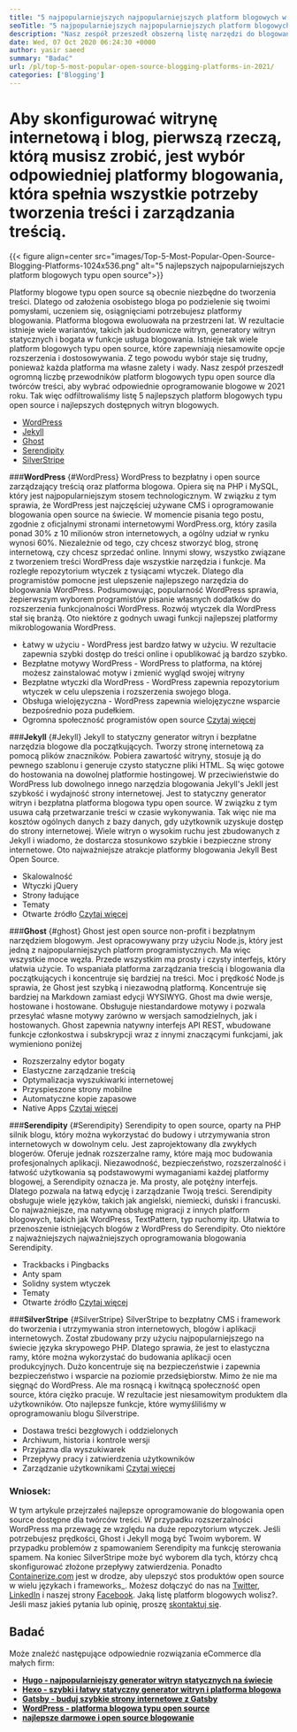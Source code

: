 ```yaml
---
title: "5 najpopularniejszych najpopularniejszych platform blogowych w 2021" 
seoTitle: "5 najpopularniejszych najpopularniejszych platform blogowych w 2021" 
description: "Nasz zespół przeszedł obszerną listę narzędzi do blogowania i zarządzania treścią, a my mamy krótką listę platformy blogowej w pierwszej piątce." 
date: Wed, 07 Oct 2020 06:24:30 +0000
author: yasir saeed
summary: "Badać" 
url: /pl/top-5-most-popular-open-source-blogging-platforms-in-2021/
categories: ['Blogging']
---
```


# Aby skonfigurować witrynę internetową i blog, pierwszą rzeczą, którą musisz zrobić, jest wybór odpowiedniej platformy blogowania, która spełnia wszystkie potrzeby tworzenia treści i zarządzania treścią.

{{< figure align=center src="images/Top-5-Most-Popular-Open-Source-Blogging-Platforms-1024x536.png" alt="5 najlepszych najpopularniejszych platform blogowych typu open source">}}

Platformy blogowe typu open source są obecnie niezbędne do tworzenia treści. Dlatego od założenia osobistego bloga po podzielenie się twoimi pomysłami, uczeniem się, osiągnięciami potrzebujesz platformy blogowania. Platforma blogowa ewoluowała na przestrzeni lat. W rezultacie istnieje wiele wariantów, takich jak budownicze witryn, generatory witryn statycznych i bogata w funkcje usługa blogowania.
Istnieje tak wiele platform blogowych typu open source, które zapewniają niesamowite opcje rozszerzenia i dostosowywania. Z tego powodu wybór staje się trudny, ponieważ każda platforma ma własne zalety i wady. Nasz zespół przeszedł ogromną liczbę przewodników platform blogowych typu open source dla twórców treści, aby wybrać odpowiednie oprogramowanie blogowe w 2021 roku. Tak więc odfiltrowaliśmy listę 5 najlepszych platform blogowych typu open source i najlepszych dostępnych witryn blogowych.
  * [WordPress][1]
  * [Jekyll][2]
  * [Ghost][3]
  * [Serendipity][4]
  * [SilverStripe][5]

###**WordPress** {#WordPress}
WordPress to bezpłatny i open source zarządzający treścią oraz platforma blogowa. Opiera się na PHP i MySQL, który jest najpopularniejszym stosem technologicznym. W związku z tym sprawia, że ​​WordPress jest najczęściej używane CMS i oprogramowanie blogowania open source na świecie. W momencie pisania tego postu, zgodnie z oficjalnymi stronami internetowymi WordPress.org, który zasila ponad 30% z 10 milionów stron internetowych, a ogólny udział w rynku wynosi 60%.
Niezależnie od tego, czy chcesz stworzyć blog, stronę internetową, czy chcesz sprzedać online. Innymi słowy, wszystko związane z tworzeniem treści WordPress daje wszystkie narzędzia i funkcje. Ma rozległe repozytorium wtyczek z tysiącami wtyczek. Dlatego dla programistów pomocne jest ulepszenie najlepszego narzędzia do blogowania WordPress.
Podsumowując, popularność WordPress sprawia, że ​​pierwszym wyborem programistów pisanie własnych dodatków do rozszerzenia funkcjonalności WordPress. Rozwój wtyczek dla WordPress stał się branżą.
Oto niektóre z godnych uwagi funkcji najlepszej platformy mikroblogowania WordPress.
  * Łatwy w użyciu - WordPress jest bardzo łatwy w użyciu. W rezultacie zapewnia szybki dostęp do treści online i opublikować ją bardzo szybko.
  * Bezpłatne motywy WordPress - WordPress to platforma, na której możesz zainstalować motyw i zmienić wygląd swojej witryny
  * Bezpłatne wtyczki dla WordPress - WordPress zapewnia repozytorium wtyczek w celu ulepszenia i rozszerzenia swojego bloga.
  * Obsługa wielojęzyczna - WordPress zapewnia wielojęzyczne wsparcie bezpośrednio poza pudełkiem.
  * Ogromna społeczność programistów open source
    [Czytaj więcej][6]

###**Jekyll** {#Jekyll}
Jekyll to statyczny generator witryn i bezpłatne narzędzia blogowe dla początkujących. Tworzy stronę internetową za pomocą plików znaczników. Pobiera zawartość witryny, stosuje ją do pewnego szablonu i generuje czysto statyczne pliki HTML. Są więc gotowe do hostowania na dowolnej platformie hostingowej.
W przeciwieństwie do WordPress lub dowolnego innego narzędzia blogowania Jekyll's Jekll jest szybkość i wydajność strony internetowej. Jest to statyczny generator witryn i bezpłatna platforma blogowa typu open source. W związku z tym usuwa całą przetwarzanie treści w czasie wykonywania. Tak więc nie ma kosztów ogólnych danych z bazy danych, gdy użytkownik uzyskuje dostęp do strony internetowej. Wiele witryn o wysokim ruchu jest zbudowanych z Jekyll i wiadomo, że dostarcza stosunkowo szybkie i bezpieczne strony internetowe.
Oto najważniejsze atrakcje platformy blogowania Jekyll Best Open Source.
  * Skalowalność
  * Wtyczki jQuery
  * Strony ładujące
  * Tematy
  * Otwarte źródło
    [Czytaj więcej][7]

###**Ghost** {#ghost}
Ghost jest open source non-profit i bezpłatnym narzędziem blogowym. Jest opracowywany przy użyciu Node.js, który jest jedną z najpopularniejszych platform programistycznych. Ma więc wszystkie moce węzła. Przede wszystkim ma prosty i czysty interfejs, który ułatwia użycie. To wspaniała platforma zarządzania treścią i blogowania dla początkujących i koncentruje się bardziej na treści.
Moc i prędkość Node.js sprawia, że ​​Ghost jest szybką i niezawodną platformą. Koncentruje się bardziej na Markdown zamiast edycji WYSIWYG. Ghost ma dwie wersje, hostowane i hostowane. Obsługuje niestandardowe motywy i pozwala przesyłać własne motywy zarówno w wersjach samodzielnych, jak i hostowanych.
Ghost zapewnia natywny interfejs API REST, wbudowane funkcje członkostwa i subskrypcji wraz z innymi znaczącymi funkcjami, jak wymieniono poniżej
  * Rozszerzalny edytor bogaty
  * Elastyczne zarządzanie treścią
  * Optymalizacja wyszukiwarki internetowej
  * Przyspieszone strony mobilne
  * Automatyczne kopie zapasowe
  * Native Apps
    [Czytaj więcej][8]

###**Serendipity** {#Serendipity}
Serendipity to open source, oparty na PHP silnik blogu, który można wykorzystać do budowy i utrzymywania stron internetowych w dowolnym celu. Jest zaprojektowany dla zwykłych blogerów. Oferuje jednak rozszerzalne ramy, które mają moc budowania profesjonalnych aplikacji.
Niezawodność, bezpieczeństwo, rozszerzalność i łatwość użytkowania są podstawowymi wymaganiami każdej platformy blogowej, a Serendipity oznacza je. Ma prosty, ale potężny interfejs. Dlatego pozwala na łatwą edycję i zarządzanie Twoją treści.
Serendipity obsługuje wiele języków, takich jak angielski, niemiecki, duński i francuski. Co najważniejsze, ma natywną obsługę migracji z innych platform blogowych, takich jak WordPress, TextPattern, typ ruchomy itp. Ułatwia to przenoszenie istniejących blogów z WordPress do Serendipity.
Oto niektóre z najważniejszych najważniejszych oprogramowania blogowania Serendipity.
  * Trackbacks i Pingbacks
  * Anty spam
  * Solidny system wtyczek
  * Tematy
  * Otwarte źródło
    [Czytaj więcej][9]

###**SilverStripe** {#SilverStripe}
SilverStripe to bezpłatny CMS i framework do tworzenia i utrzymywania stron internetowych, blogów i aplikacji internetowych. Został zbudowany przy użyciu najpopularniejszego na świecie języka skrypowego PHP. Dlatego sprawia, że ​​jest to elastyczna ramy, które można wykorzystać do budowania aplikacji ocen produkcyjnych.
Dużo koncentruje się na bezpieczeństwie i zapewnia bezpieczeństwo i wsparcie na poziomie przedsiębiorstw. Mimo że nie ma sięgnąć do WordPress. Ale ma rosnącą i kwitnącą społeczność open source, która ciężko pracuje. W rezultacie jest niesamowitym produktem dla użytkowników.
Oto najlepsze funkcje, które wymyśliliśmy w oprogramowaniu blogu Silverstripe.
  * Dostawa treści bezgłowych i oddzielonych
  * Archiwum, historia i kontrole wersji
  * Przyjazna dla wyszukiwarek
  * Przepływy pracy i zatwierdzenia użytkowników
  * Zarządzanie użytkownikami
    [Czytaj więcej][10]

### Wniosek:
W tym artykule przejrzałeś najlepsze oprogramowanie do blogowania open source dostępne dla twórców treści. W przypadku rozszerzalności WordPress ma przewagę ze względu na duże repozytorium wtyczek. Jeśli potrzebujesz prędkości, Ghost i Jekyll mogą być Twoim wyborem. W przypadku problemów z spamowaniem Serendipity ma funkcję sterowania spamem. Na koniec SilverStripe może być wyborem dla tych, którzy chcą skonfigurować złożone przepływy zatwierdzenia.
Ponadto [Containerize.com][11] jest w drodze, aby ulepszyć stos produktów open source w wielu językach i frameworks_. Możesz dołączyć do nas na [Twitter][12], [LinkedIn][13] i naszej strony [Facebook][14]. Jaką listę platform blogowych wolisz?. Jeśli masz jakieś pytania lub opinię, proszę [skontaktuj się][15].

## Badać
Może znaleźć następujące odpowiednie rozwiązania eCommerce dla małych firm:
* [**Hugo - najpopularniejszy generator witryn statycznych na świecie**][16]
* [**Hexo - szybki i łatwy statyczny generator witryn i platforma blogowa**][17]
* [**Gatsby - buduj szybkie strony internetowe z Gatsby**][18]
* **[WordPress - platforma blogowa typu open source][19]**
* **[najlepsze darmowe i open source blogowanie][20]**

  
[1]: #wordpress
[2]: #jekyll
[3]: #ghost
[4]: #serendipity
[5]: #silverstripe
[6]: https://products.containerize.com/blogging/wordpress
[7]: https://products.containerize.com/blogging/jekyll
[8]: https://products.containerize.com/blogging/ghost
[9]: https://products.containerize.com/blogging/serendipity
[10]: https://products.containerize.com/blogging/silverstripe
[11]: https://www.containerize.com/
[12]: https://twitter.com/containerize_co
[13]: https://www.linkedin.com/company/containerize/
[14]: http://facebook.com/containerize
[15]: mailto:yasir.saeed@aspose.com
[16]: https://products.containerize.com/blogging/hugo/
[17]: https://products.containerize.com/blogging/hexo/
[18]: https://products.containerize.com/blogging/gatsby/
[19]: https://products.containerize.com/blogging/wordpress/
[20]: https://products.containerize.com/blogging/
